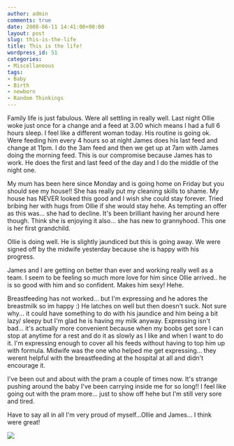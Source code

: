 ```yaml
---
author: admin
comments: true
date: 2008-06-11 14:41:00+00:00
layout: post
slug: this-is-the-life
title: This is the life!
wordpress_id: 51
categories:
- Miscellaneous
tags:
- Baby
- Birth
- newborn
- Random Thinkings
---
```


Family life is just fabulous.  Were all settling in really well.  Last night Ollie woke just once for a change and a feed at 3.00 which means I had a full 6 hours sleep.  I feel like a different woman today.  His routine is going ok.  Were feeding him every 4 hours so at night James does his last feed and change at 11pm.  I do the 3am feed and then we get up at 7am with James doing the morning feed.  This is our compromise because James has to work.  He does the first and last feed of the day and I do the middle of the night one.   
  
My mum has been here since Monday and is going home on Friday but you should see my house!!  She has really put my cleaning skills to shame.  My house has NEVER looked this good and I wish she could stay forever.  Tried bribing her with hugs from Ollie if she would stay hehe.  As tempting an offer as this was... she had to decline.  It's been brilliant having her around here though.  Think she is enjoying it also... she has new to grannyhood.  This one is her first grandchild.  
  
Ollie is doing well.  He is slightly jaundiced but this is going away.  We were signed off by the midwife yesterday because she is happy with his progress.  
  
James and I are getting on better than ever and working really well as a team.  I seem to be feeling so much more love for him since Ollie arrived.. he is so good with him and so confident.  Makes him sexy! Hehe.  
  


Breastfeeding has not worked... but I'm expressing and he adores the breastmilk so im happy :) He latches on well but then doesn't suck.  Not sure why... it could have something to do with his jaundice and him being a bit lazy/ sleepy but I'm glad he is having my milk anyway.  Expressing isn't bad... it's actually more convenient because when my boobs get sore I can stop at anytime for a rest and do it as slowly as I like and when I want to do it.  I'm expressing enough to cover all his feeds without having to top him up with formula.  Midwife was the one who helped me get expressing... they werent helpful with the breastfeeding at the hospital at all and didn't encourage it. 

  


I've been out and about with the pram a couple of times now.  It's strange pushing around the baby I've been carrying inside me for so long!!  I feel like going out with the pram more... just to show off hehe but I'm still very sore and tired.

  


Have to say all in all I'm very proud of myself...Ollie and James... I think were great!

  


![](https://blogger.googleusercontent.com/tracker/251139911615938991-8814025962856693382?l=www.outmumbered.com)
